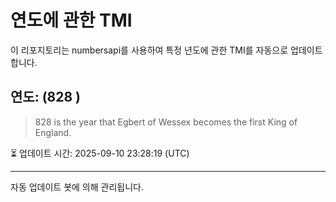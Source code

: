 
# 연도에 관한 TMI

이 리포지토리는 numbersapi를 사용하여 특정 년도에 관한 TMI를 자동으로 업데이트합니다.

## 연도: (828 )
> 828 is the year that Egbert of Wessex becomes the first King of England.

⏳ 업데이트 시간: 2025-09-10 23:28:19 (UTC)

---
자동 업데이트 봇에 의해 관리됩니다.
